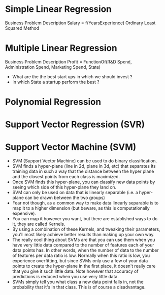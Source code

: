 # Simple Linear Regression 
Business Problem Description 
Salary = f(YearsExperience)
Ordinary Least Squared Method

# Multiple Linear Regression 
Business Problem Description 
Profit = FunctionOf(R&D Spend, Administration Spend, Marketing Spend, State)

- What are the the best start ups in which we should invest ? 
- In which State a startup perform the best ?
 
# Polynomial Regression

# Support Vector Regression (SVR)


# Support Vector Machine (SVM)
- SVM (Support Vector Machine) can be used to do binary classification.
- SVM finds a hyper-plane (line in 2d, plane in 3d, etc) that separates its training data in such a way that the distance between the hyper plane and the closest points from each class is maximized.
- Once SVM finds this hyper-plane, you can classify new data points by seeing which side of this hyper-plane they land on.
- SVM can only be used on data that is linearly separable (i.e. a hyper-plane can be drawn between the two groups) 
- Fear not though, as a common way to make data linearly separable is to map it to a higher dimension (but beware, as this is computationally expensive). 
- You can map it however you want, but there are established ways to do it, they are called Kernels.
- By using a combination of these Kernels, and tweaking their parameters, you'll most likely achieve better results than making up your own way.
- The really cool thing about SVMs are that you can use them when you have very little data compared to the number of features each of your data points has. In other words, when the number of data to the number of features per data ratio is low. Normally when this ratio is low, you experience overfitting, but since SVMs only use a few of your data points to create the hyper-plane in the first place, it doesn't really care that you give it such little data. Note however that accuracy of predictions is reduced when you use very little data. 
- SVMs simply tell you what class a new data point falls in, not the probability that it's in that class. This is of course a disadvantage. 
